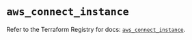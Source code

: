 # `aws_connect_instance`

Refer to the Terraform Registry for docs: [`aws_connect_instance`](https://registry.terraform.io/providers/hashicorp/aws/5.92.0/docs/resources/connect_instance).
